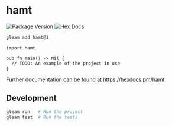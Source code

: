 # hamt

[![Package Version](https://img.shields.io/hexpm/v/hamt)](https://hex.pm/packages/hamt)
[![Hex Docs](https://img.shields.io/badge/hex-docs-ffaff3)](https://hexdocs.pm/hamt/)

```sh
gleam add hamt@1
```
```gleam
import hamt

pub fn main() -> Nil {
  // TODO: An example of the project in use
}
```

Further documentation can be found at <https://hexdocs.pm/hamt>.

## Development

```sh
gleam run   # Run the project
gleam test  # Run the tests
```
